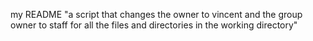 my README
"a script that changes the owner to vincent and the group owner to staff for all the files and directories in the working directory"  
